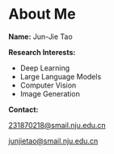 # About Me

**Name:** Jun-Jie Tao  

**Research Interests:**  
- Deep Learning  
- Large Language Models  
- Computer Vision  
- Image Generation  

**Contact:** 

231870218@smail.nju.edu.cn

junjietao@smail.nju.edu.cn

